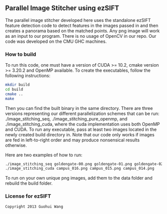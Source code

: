 ## Parallel Image Stitcher using ezSIFT
The parallel image stitcher developed here uses the standalone ezSIFT feature detection code to detect features in the images passed in and then creates a panorama based on the matched points. Any png image will work as an input to our program. There is no usage of OpenCV in our repo. Our code was developed on the CMU GHC machines.

### How to build
To run this code, one must have a version of CUDA >= 10.2, cmake version >= 3.20.2 and OpenMP available. 
To create the executables, follow the following instructions:
```Bash
mkdir build
cd build
cmake ..
make
```
Then you can find the built binary in the same directory. There are three versions representing our different parallelization schemes that can be run: ./image_stitching_seq, ./image_stitching_pure_openmp, and ./image_stitching_cuda, where the cuda implementation uses both OpenMP and CUDA. To run any executable, pass at least two images located in the newly created build directory in. Note that our code only works if images are fed in left-to-right order and may produce nonsensical results otherwise.

Here are two examples of how to run:
```bash
./image_stitching_seq goldengate-00.png goldengate-01.png goldengate-02.png goldengate-03.png goldengate-04.png goldengate-05.png 
./image_stitching_cuda campus_016.png campus_015.png campus_014.png
```
To run on your own unique png images, add them to the data folder and rebuild the build folder.

### License for ezSIFT
    
    Copyright 2013 Guohui Wang

[license-url]: https://github.com/robertwgh/ezSIFT/blob/master/LICENSE
[license-img]: https://img.shields.io/badge/License-Apache%202.0-blue.svg
